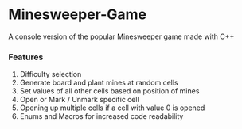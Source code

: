 # Minesweeper-Game
A console version of the popular Minesweeper game made with C++

### Features
1. Difficulty selection
2. Generate board and plant mines at random cells
3. Set values of all other cells based on position of mines
3. Open or Mark / Unmark specific cell
4. Opening up multiple cells if a cell with value 0 is opened
5. Enums and Macros for increased code readability